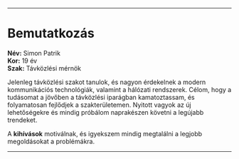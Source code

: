 
---

# Bemutatkozás

**Név:** Simon Patrik  
**Kor:** 19 év  
**Szak:** Távközlési mérnök

Jelenleg távközlési szakot tanulok, és nagyon érdekelnek a modern kommunikációs technológiák, valamint a hálózati rendszerek. Célom, hogy a tudásomat a jövőben a távközlési iparágban kamatoztassam, és folyamatosan fejlődjek a szakterületemen. Nyitott vagyok az új lehetőségekre és mindig próbálom naprakészen követni a legújabb trendeket.

A **kihívások** motiválnak, és igyekszem mindig megtalálni a legjobb megoldásokat a problémákra.

---

